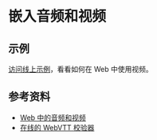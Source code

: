 # 嵌入音频和视频

## 示例

[访问线上示例](https://codesandbox.io/s/github/alvinhui/100-Days-Of-WebMedia/tree/main/zh-cn/04_interactive/01_audio_and_video/example/)，看看如何在 Web 中使用视频。

## 参考资料

- [Web 中的音频和视频](https://developer.mozilla.org/zh-CN/docs/Learn/HTML/Multimedia_and_embedding/Video_and_audio_content)
- [在线的 WebVTT 校验器](https://quuz.org/webvtt/)